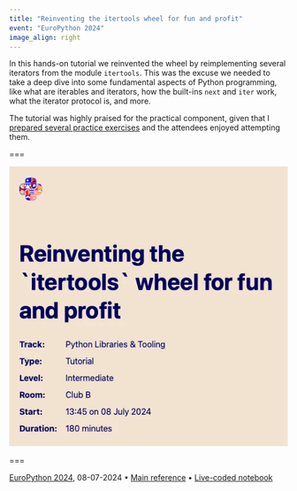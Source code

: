 ```yaml
---
title: "Reinventing the itertools wheel for fun and profit"
event: "EuroPython 2024"
image_align: right
---
```


In this hands-on tutorial we reinvented the wheel by reimplementing several iterators from the module `itertools`.
This was the excuse we needed to take a deep dive into some fundamental aspects of Python programming, like what are iterables and iterators, how the built-ins `next` and `iter` work, what the iterator protocol is, and more.

The tutorial was highly praised for the practical component, given that I [prepared several practice exercises](https://github.com/mathspp/the-little-book-of-itertools) and the attendees enjoyed attempting them.

===

![](_talk.webp)

===

[EuroPython 2024](https://ep2024.europython.eu/session/reinventing-the-itertools-wheel-for-fun-and-profit), 08-07-2024 • [Main reference](https://mathspp.com/books/the-little-book-of-itertools) • [Live-coded notebook](https://github.com/mathspp/talks/blob/main/20240708_europython-reinventing-the-itertools-wheel-for-fun-and-profit/tutorial.ipynb)
